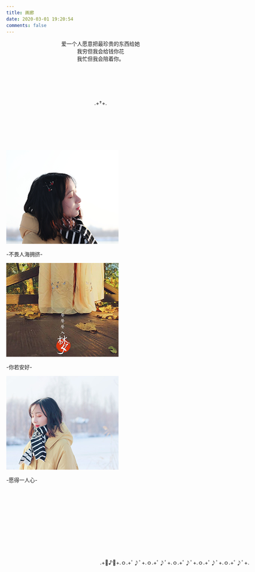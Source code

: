 ```yaml
---
title: 画廊
date: 2020-03-01 19:20:54
comments: false
---
```

<center>爱一个人愿意把最珍贵的东西给她</center>
<center>我穷但我会给钱你花</center>
<center>我忙但我会陪着你。</center>
<center style="margin: 100px;">.+†+.</center>
</br>
<div class="gallery-page">
	<div class="gallery-list">
		<div class="gallery-column">
			<div class="gallery-item">
				<a href="img/wife"><img src="https://raw.githubusercontent.com/sfershmiss11/Photo/master/wife1.png">
				</a>
				<p >-不畏人海拥挤-</p>
			</div>
		</div>
		<div class="gallery-column">
			<div class="gallery-item">
				<a href="img/wife2"><img src="https://raw.githubusercontent.com/sfershmiss11/Photo/master/wife3.jpg">
				</a>
				<p >-你若安好-</p>
			</div>
		</div>
		<div class="gallery-column">
			<div class="gallery-item">
				<a href="sample"><img src="https://raw.githubusercontent.com/sfershmiss11/Photo/master/wife2.png">
				</a>
				<p >-愿得一人心-</p>
			</div>
		</div>
	</div>
</div>
<center style="margin: 200px;width: 500px">.+ﾟ♪ﾟ+.ｏ.+ﾟ♪ﾟ+.ｏ.+ﾟ♪ﾟ+.ｏ.+ﾟ♪ﾟ+.ｏ.+ﾟ♪ﾟ+.ｏ.+ﾟ♪ﾟ+.</center>